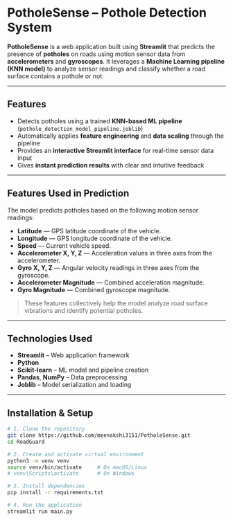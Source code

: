# PotholeSense – Pothole Detection System  

**PotholeSense** is a web application built using **Streamlit** that predicts the presence of **potholes** on roads using motion sensor data from **accelerometers** and **gyroscopes**. It leverages a **Machine Learning pipeline (KNN model)** to analyze sensor readings and classify whether a road surface contains a pothole or not.

---

## Features  
- Detects potholes using a trained **KNN-based ML pipeline** (`pothole_detection_model_pipeline.joblib`)  
- Automatically applies **feature engineering** and **data scaling** through the pipeline  
- Provides an **interactive Streamlit interface** for real-time sensor data input  
- Gives **instant prediction results** with clear and intuitive feedback  

---

## Features Used in Prediction  

The model predicts potholes based on the following motion sensor readings:

- **Latitude** — GPS latitude coordinate of the vehicle.  
- **Longitude** — GPS longitude coordinate of the vehicle.  
- **Speed** — Current vehicle speed.  
- **Accelerometer X, Y, Z** — Acceleration values in three axes from the accelerometer.  
- **Gyro X, Y, Z** — Angular velocity readings in three axes from the gyroscope.  
- **Accelerometer Magnitude** — Combined acceleration magnitude.  
- **Gyro Magnitude** — Combined gyroscope magnitude.  

> These features collectively help the model analyze road surface vibrations and identify potential potholes.

---

## Technologies Used  
- **Streamlit** – Web application framework  
- **Python**  
- **Scikit-learn** – ML model and pipeline creation  
- **Pandas**, **NumPy** – Data preprocessing  
- **Joblib** – Model serialization and loading  

---

## Installation & Setup  

```bash
# 1. Clone the repository
git clone https://github.com/meenakshi3151/PotholeSense.git
cd RoadGuard

# 2. Create and activate virtual environment
python3 -m venv venv
source venv/bin/activate     # On macOS/Linux
# venv\Scripts\activate      # On Windows

# 3. Install dependencies
pip install -r requirements.txt

# 4. Run the application
streamlit run main.py
```
